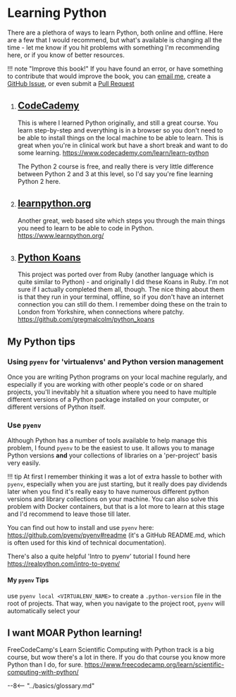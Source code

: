 # Learning Python

There are a plethora of ways to learn Python, both online and offline. Here are a few that I would recommend, but what's available is changing all the time - let me know if you hit problems with something I'm recommending here, or if you know of better resources.

!!! note "Improve this book!"
    If you have found an error, or have something to contribute that would improve the book, you can [email me](mailto:marcusbaw@gmail.com),  create a [GitHub Issue](https://github.com/pacharanero/clinicians-who-code-the-opinionated-handbook/issues), or even submit a [Pull Request](../intermediate/git.md)

1. ## [CodeCademy](https://www.codecademy.com/learn/learn-python)

    This is where I learned Python originally, and still a great course. You learn step-by-step and everything is in a browser so you don't need to be able to install things on the local machine to be able to learn. This is great when you're in clinical work but have a short break and want to do some learning.
    <https://www.codecademy.com/learn/learn-python>

    The Python 2 course is free, and really there is very little difference between Python 2 and 3 at this level, so I'd say you're fine learning Python 2 here.

1. ## [learnpython.org](https://www.learnpython.org/)

    Another great, web based site which steps you through the main things you need to learn to be able to code in Python.
<https://www.learnpython.org/>

1. ## [Python Koans](https://github.com/gregmalcolm/python_koans)

    This project was ported over from Ruby (another language which is quite similar to Python) - and originally I did these Koans in Ruby. I'm not sure if I actually completed them all, though. The nice thing about them is that they run in your terminal, offline, so if you don't have an internet connection you can still do them. I remember doing these on the train to London from Yorkshire, when connections where patchy.
    <https://github.com/gregmalcolm/python_koans>

## My Python tips

### Using `pyenv` for 'virtualenvs' and Python version management

Once you are writing Python programs on your local machine regularly, and especially if you are working with other people's code or on shared projects, you'll inevitably hit a situation where you need to have multiple different versions of a Python package installed on your computer, or different versions of Python itself.

### Use `pyenv`

Although Python has a number of tools available to help manage this problem, I found `pyenv` to be the easiest to use. It allows you to manage Python versions **and** your collections of libraries on a 'per-project' basis very easily.

!!! tip
    At first I remember thinking it was a lot of extra hassle to bother with `pyenv`, especially when you are just starting, but it really does pay dividends later when you find it's really easy to have numerous different python versions and library collections on your machine. You can also solve this problem with Docker containers, but that is a lot more to learn at this stage and I'd recommend to leave those till later.

You can find out how to install and use `pyenv` here: <https://github.com/pyenv/pyenv#readme>
(it's a GitHub README.md, which is often used for this kind of technical documentation).

There's also a quite helpful 'Intro to pyenv' tutorial I found here <https://realpython.com/intro-to-pyenv/>

#### My `pyenv` Tips

use `pyenv local <VIRTUALENV_NAME>` to create a `.python-version` file in the root of projects. That way, when you navigate to the project root, `pyenv` will automatically select your

## I want MOAR Python learning!

FreeCodeCamp's Learn Scientific Computing with Python track is a big course, but wow there's a lot in there. If you do that course you know more Python than I do, for sure.
<https://www.freecodecamp.org/learn/scientific-computing-with-python/>

--8<-- "../basics/glossary.md"

